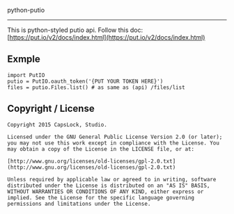 python-putio

---

This is python-styled putio api. Follow this doc: [https://put.io/v2/docs/index.html](https://put.io/v2/docs/index.html)


## Exmple
    import PutIO
    putio = PutIO.oauth_token('{PUT YOUR TOKEN HERE}')
    files = putio.Files.list() # as same as (api) /files/list

## Copyright / License

    Copyright 2015 CapsLock, Studio.

    Licensed under the GNU General Public License Version 2.0 (or later); you may not use this work except in compliance with the License. You may obtain a copy of the License in the LICENSE file, or at:

    [http://www.gnu.org/licenses/old-licenses/gpl-2.0.txt](http://www.gnu.org/licenses/old-licenses/gpl-2.0.txt)

    Unless required by applicable law or agreed to in writing, software distributed under the License is distributed on an "AS IS" BASIS, WITHOUT WARRANTIES OR CONDITIONS OF ANY KIND, either express or implied. See the License for the specific language governing permissions and limitations under the License.
